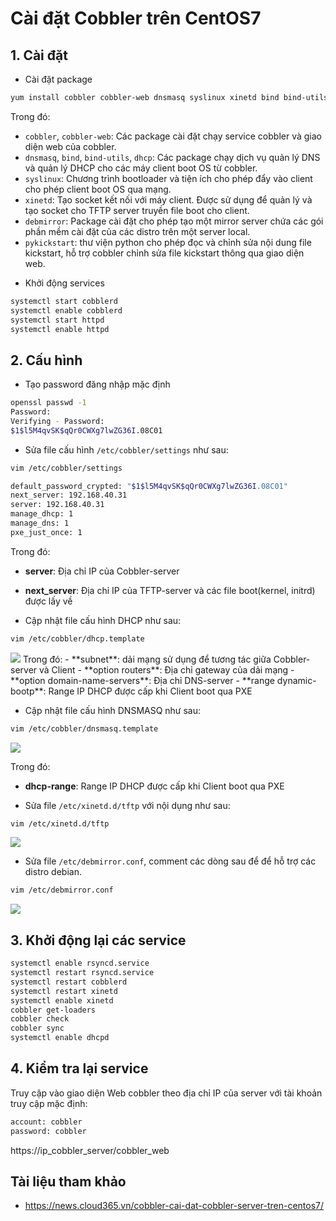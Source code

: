 # Cài đặt Cobbler trên CentOS7

## 1. Cài đặt
- Cài đặt package
```sh
yum install cobbler cobbler-web dnsmasq syslinux xinetd bind bind-utils dhcp debmirror pykickstart fence-agents-all -y
```
Trong đó:
+ `cobbler`, `cobbler-web`: Các package cài đặt chạy service cobbler và giao diện web của cobbler.
+ `dnsmasq`, `bind`, `bind-utils`, `dhcp`: Các package chạy dịch vụ quản lý DNS và quản lý DHCP cho các máy client boot OS từ cobbler.
+ `syslinux`: Chương trình bootloader và tiện ích cho phép đẩy vào client cho phép client boot OS qua mạng.
+ `xinetd`: Tạo socket kết nối với máy client. Được sử dụng để quản lý và tạo socket cho TFTP server truyền file boot cho client.
+ `debmirror`: Package cài đặt cho phép tạo một mirror server chứa các gói phần mềm cài đặt của các distro trên một server local.
+ `pykickstart`: thư viện python cho phép đọc và chỉnh sửa nội dung file kickstart, hỗ trợ cobbler chỉnh sửa file kickstart thông qua giao diện web.

- Khởi động services
```sh
systemctl start cobblerd
systemctl enable cobblerd
systemctl start httpd
systemctl enable httpd
```
## 2. Cấu hình
- Tạo password đăng nhập mặc định
```sh
openssl passwd -1
Password:
Verifying - Password:
$1$l5M4qvSK$qQr0CWXg7lwZG36I.08C01
```
- Sửa file cấu hình `/etc/cobbler/settings` như sau:
```sh
vim /etc/cobbler/settings

default_password_crypted: "$1$l5M4qvSK$qQr0CWXg7lwZG36I.08C01"
next_server: 192.168.40.31
server: 192.168.40.31
manage_dhcp: 1
manage_dns: 1
pxe_just_once: 1
```
Trong đó:
- **server**: Địa chỉ IP của Cobbler-server
- **next_server**: Địa chỉ IP của TFTP-server và các file boot(kernel, initrd) được lấy về

- Cập nhật file cấu hình DHCP như sau:
```sh
vim /etc/cobbler/dhcp.template
```
<img src=https://i.imgur.com/VdpUe9s.png>
Trong đó:
- **subnet**: dải mạng sử dụng để tương tác giữa Cobbler-server và Client
- **option routers**: Địa chỉ gateway của dải mạng
- **option domain-name-servers**: Địa chỉ DNS-server
- **range dynamic-bootp**: Range IP DHCP được cấp khi Client boot qua PXE

- Cập nhật file cấu hình DNSMASQ như sau:
```sh
vim /etc/cobbler/dnsmasq.template
```
<img src=https://i.imgur.com/sqyed5x.png>

Trong đó:
- **dhcp-range**: Range IP DHCP được cấp khi Client boot qua PXE

- Sửa file `/etc/xinetd.d/tftp` với nội dụng như sau:
```sh
vim /etc/xinetd.d/tftp
```
<img src=https://i.imgur.com/HKs2rpa.png>

- Sửa file `/etc/debmirror.conf`, comment các dòng sau để để hỗ trợ các distro debian.
```sh
vim /etc/debmirror.conf
```
<img src=https://i.imgur.com/T3hkYwa.png>

## 3. Khởi động lại các service
```sh
systemctl enable rsyncd.service
systemctl restart rsyncd.service
systemctl restart cobblerd
systemctl restart xinetd
systemctl enable xinetd
cobbler get-loaders
cobbler check
cobbler sync
systemctl enable dhcpd
```
## 4. Kiểm tra lại service
Truy cập vào giao diện Web cobbler theo địa chỉ IP của server với tài khoản truy cập mặc định:
```sh
account: cobbler
password: cobbler
```
https://ip_cobbler_server/cobbler_web

## Tài liệu tham khảo
- https://news.cloud365.vn/cobbler-cai-dat-cobbler-server-tren-centos7/
